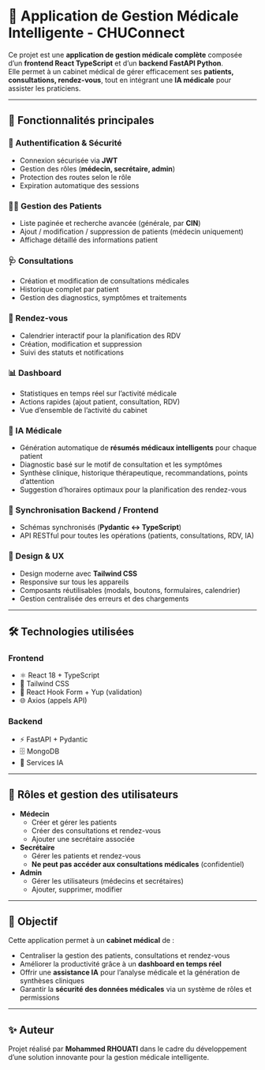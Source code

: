 # 🏥 Application de Gestion Médicale Intelligente - CHUConnect

Ce projet est une **application de gestion médicale complète** composée d’un **frontend React TypeScript** et d’un **backend FastAPI Python**.  
Elle permet à un cabinet médical de gérer efficacement ses **patients, consultations, rendez-vous**, tout en intégrant une **IA médicale** pour assister les praticiens.

---

## 🚀 Fonctionnalités principales

### 🔐 Authentification & Sécurité
- Connexion sécurisée via **JWT**
- Gestion des rôles (**médecin, secrétaire, admin**)
- Protection des routes selon le rôle
- Expiration automatique des sessions

### 👨‍⚕️ Gestion des Patients
- Liste paginée et recherche avancée (générale, par **CIN**)
- Ajout / modification / suppression de patients (médecin uniquement)
- Affichage détaillé des informations patient

### 🩺 Consultations
- Création et modification de consultations médicales
- Historique complet par patient
- Gestion des diagnostics, symptômes et traitements

### 📅 Rendez-vous
- Calendrier interactif pour la planification des RDV
- Création, modification et suppression
- Suivi des statuts et notifications

### 📊 Dashboard
- Statistiques en temps réel sur l’activité médicale
- Actions rapides (ajout patient, consultation, RDV)
- Vue d’ensemble de l’activité du cabinet

### 🤖 IA Médicale
- Génération automatique de **résumés médicaux intelligents** pour chaque patient
- Diagnostic basé sur le motif de consultation et les symptômes
- Synthèse clinique, historique thérapeutique, recommandations, points d’attention
- Suggestion d’horaires optimaux pour la planification des rendez-vous

### 🔄 Synchronisation Backend / Frontend
- Schémas synchronisés (**Pydantic ↔ TypeScript**)
- API RESTful pour toutes les opérations (patients, consultations, RDV, IA)

### 🎨 Design & UX
- Design moderne avec **Tailwind CSS**
- Responsive sur tous les appareils
- Composants réutilisables (modals, boutons, formulaires, calendrier)
- Gestion centralisée des erreurs et des chargements

---

## 🛠️ Technologies utilisées

### Frontend
- ⚛️ React 18 + TypeScript
- 🎨 Tailwind CSS
- 📝 React Hook Form + Yup (validation)
- 🌐 Axios (appels API)

### Backend
- ⚡ FastAPI + Pydantic
- 🗄️ MongoDB
- 🔬 Services IA

---

## 👥 Rôles et gestion des utilisateurs

- **Médecin**
  - Créer et gérer les patients
  - Créer des consultations et rendez-vous
  - Ajouter une secrétaire associée
- **Secrétaire**
  - Gérer les patients et rendez-vous
  - **Ne peut pas accéder aux consultations médicales** (confidentiel)
- **Admin**
  - Gérer les utilisateurs (médecins et secrétaires)
  - Ajouter, supprimer, modifier

---

## 📌 Objectif

Cette application permet à un **cabinet médical** de :
- Centraliser la gestion des patients, consultations et rendez-vous  
- Améliorer la productivité grâce à un **dashboard en temps réel**  
- Offrir une **assistance IA** pour l’analyse médicale et la génération de synthèses cliniques  
- Garantir la **sécurité des données médicales** via un système de rôles et permissions  

---

## ✨ Auteur
Projet réalisé par **Mohammed RHOUATI** dans le cadre du développement d’une solution innovante pour la gestion médicale intelligente.
